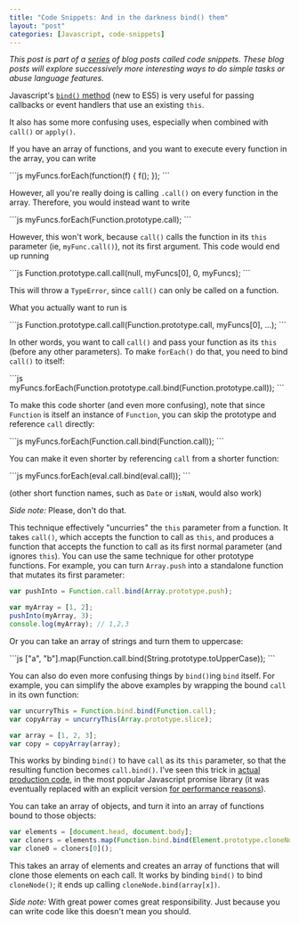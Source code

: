 ```yaml
---
title: "Code Snippets: And in the darkness bind() them"
layout: "post"
categories: [Javascript, code-snippets]
---
```

_This post is part of a [series](/#code-snippets) of blog posts called code snippets.  These blog posts will explore successively more interesting ways to do simple tasks or abuse language features._

Javascript's [`bind()` method](https://developer.mozilla.org/en-US/docs/Web/JavaScript/Reference/Global_Objects/Function/bind) (new to ES5) is very useful for passing callbacks or event handlers that use an existing `this`.

It also has some more confusing uses, especially when combined with `call()` or `apply()`.  

If you have an array of functions, and you want to execute every function in the array, you can write

<div class="small"></div>
```js
myFuncs.forEach(function(f) { f(); });
```

However, all you're really doing is calling `.call()` on every function in the array.
Therefore, you would instead want to write

<div class="small"></div>
```js
myFuncs.forEach(Function.prototype.call);
```

However, this won't work, because `call()` calls the function in its `this` parameter (ie, `myFunc.call()`), not its first argument.  This code would end up running 

<div class="small"></div>
```js
Function.prototype.call.call(null, myFuncs[0], 0, myFuncs);
```

This will throw a `TypeError`, since `call()` can only be called on a function.

What you actually want to run is

<div class="small"></div>
```js
Function.prototype.call.call(Function.prototype.call, myFuncs[0], ...);
```

In other words, you want to call `call()` and pass your function as its `this` (before any other parameters).  To make `forEach()` do that, you need to bind `call()` to itself:

<div class="small"></div>
```js
myFuncs.forEach(Function.prototype.call.bind(Function.prototype.call));
```

To make this code shorter (and even more confusing), note that since `Function` is itself an instance of `Function`, you can skip the prototype and reference `call` directly:

<div class="small"></div>
```js
myFuncs.forEach(Function.call.bind(Function.call));
```

You can make it even shorter by referencing `call` from a shorter function:

<div class="small"></div>
```js
myFuncs.forEach(eval.call.bind(eval.call));
```

(other short function names, such as `Date` or `isNaN`, would also work)

_Side note:_ Please, don't do that.

This technique effectively "uncurries" the `this` parameter from a function.  It takes `call()`, which accepts the function to call as `this`, and produces a function that accepts the function to call as its first normal parameter (and ignores `this`).  You can use the same technique for other prototype functions.  For example, you can turn `Array.push` into a standalone function that mutates its first parameter:

```js
var pushInto = Function.call.bind(Array.prototype.push);

var myArray = [1, 2];
pushInto(myArray, 3);
console.log(myArray); // 1,2,3
```

Or you can take an array of strings and turn them to uppercase:

<div class="small"></div>
```js
["a", "b"].map(Function.call.bind(String.prototype.toUpperCase));
```

You can also do even more confusing things by `bind()`ing `bind` itself.   For example, you can simplify the above examples by wrapping the bound `call` in its own function:

```js
var uncurryThis = Function.bind.bind(Function.call);
var copyArray = uncurryThis(Array.prototype.slice);

var array = [1, 2, 3];
var copy = copyArray(array);
```

This works by binding `bind()` to have `call` as its `this` parameter, so that the resulting function becomes `call.bind()`.  I've seen this trick in [actual production code](https://github.com/kriskowal/q/blob/78131d76e9fdeaee11094f5f4afa9182d801348e/q.js#L123-L124), in the most popular Javascript promise library (it was eventually replaced with an explicit version [for performance reasons](https://github.com/kriskowal/q/blob/75058c0d70d36dd7e814c13493866043df39c858/q.js#L266-L268)).

You can take an array of objects, and turn it into an array of functions bound to those objects:

```js
var elements = [document.head, document.body];
var cloners = elements.map(Function.bind.bind(Element.prototype.cloneNode));
var clone0 = cloners[0]();
```

This takes an array of elements and creates an array of functions that will clone those elements on each call.  It works by binding `bind()` to bind `cloneNode()`; it ends up calling `cloneNode.bind(array[x])`.  

_Side note:_ With great power comes great responsibility.  Just because you can write code like this doesn't mean you should.
